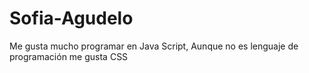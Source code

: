 # Sofia-Agudelo
Me gusta mucho programar en Java Script, Aunque no es lenguaje de programación me gusta CSS 
